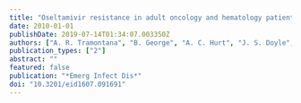 ```yaml
---
title: "Oseltamivir resistance in adult oncology and hematology patients infected with pandemic (H1N1) 2009 virus, Australia"
date: 2010-01-01
publishDate: 2019-07-14T01:34:07.003350Z
authors: ["A. R. Tramontana", "B. George", "A. C. Hurt", "J. S. Doyle", "K. Langan", "A. B. Reid", "J. M. Harper", "K. Thursky", "L. J. Worth", "D. E. Dwyer", "C. O. Morrissey", "P. D. Johnson", "K. L. Buising", "S. J. Harrison", "J. F. Seymour", "P. E. Ferguson", "B. Wang", "J. T. Denholm", "A. C. Cheng", "M. Slavin"]
publication_types: ["2"]
abstract: ""
featured: false
publication: "*Emerg Infect Dis*"
doi: "10.3201/eid1607.091691"
---
```


